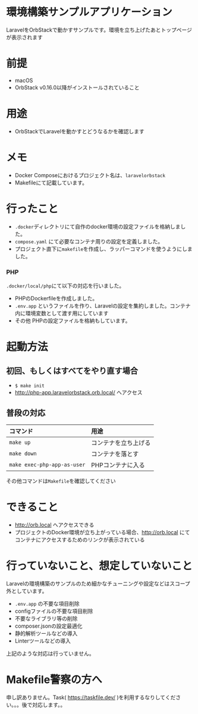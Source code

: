 # 環境構築サンプルアプリケーション

LaravelをOrbStackで動かすサンプルです。環境を立ち上げたあとトップページが表示されます

# 前提
- macOS
- OrbStack v0.16.0以降がインストールされていること

# 用途
- OrbStackでLaravelを動かすとどうなるかを確認します

# メモ
- Docker Composeにおけるプロジェクト名は、`laravelorbstack`
- Makefileにて記載しています。

# 行ったこと

- `.docker`ディレクトリにて自作のdocker環境の設定ファイルを格納しました。
- `compose.yaml` にて必要なコンテナ周りの設定を定義しました。
- プロジェクト直下に`makefile`を作成し、ラッパーコマンドを使うようにしました。

### PHP

`.docker/local/php`にて以下の対応を行いました。

- PHPのDockerfileを作成しました。
- `.env.app` というファイルを作り、Laravelの設定を集約しました。コンテナ内に環境変数として渡す用にしています
- その他 PHPの設定ファイルを格納もしています。

# 起動方法

## 初回、もしくはすべてをやり直す場合

- `$ make init`
- http://php-app.laravelorbstack.orb.local/ へアクセス

## 普段の対応

| コマンド                        | 用途         |
|:----------------------------|:-----------|
| `make up`                   | コンテナを立ち上げる |
| `make down`                 | コンテナを落とす   |
| `make exec-php-app-as-user` | PHPコンテナに入る |

その他コマンドは`Makefile`を確認してください


# できること
- http://orb.local へアクセスできる
- プロジェクトのDocker環境が立ち上がっている場合、http://orb.local にてコンテナにアクセスするためのリンクが表示されている

# 行っていないこと、想定していないこと

Laravelの環境構築のサンプルのため細かなチューニングや設定などはスコープ外としています。

- `.env.app` の不要な項目削除
- configファイルの不要な項目削除
- 不要なライブラリ等の削除
- composer.jsonの設定最適化
- 静的解析ツールなどの導入
- Linterツールなどの導入

上記のような対応は行っていません。

# Makefile警察の方へ
申し訳ありません。Task( https://taskfile.dev/ )を利用するなりしてください。。。後で対応します。。
